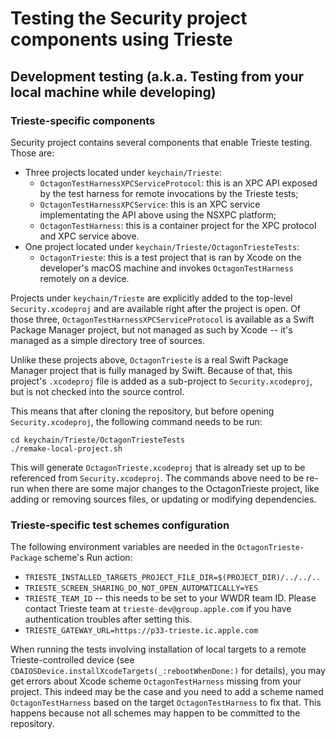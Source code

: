 # Testing the Security project components using Trieste

## Development testing (a.k.a. Testing from your local machine while developing)

### Trieste-specific components

Security project contains several components that enable Trieste testing. Those are:

- Three projects located under `keychain/Trieste`:
    * `OctagonTestHarnessXPCServiceProtocol`: this is an XPC API exposed by the test harness for remote invocations by the Trieste tests;
    * `OctagonTestHarnessXPCService`: this is an XPC service implementating the API above using the NSXPC platform;
    * `OctagonTestHarness`: this is a container project for the XPC protocol and XPC service above.
- One project located under `keychain/Trieste/OctagonTriesteTests`:
    * `OctagonTrieste`: this is a test project that is ran by Xcode on the developer's macOS machine and invokes `OctagonTestHarness` remotely on a device.
    
Projects under `keychain/Trieste` are explicitly added to the top-level `Security.xcodeproj` and are available right after the project is open. Of those three, `OctagonTestHarnessXPCServiceProtocol` is available as a Swift Package Manager project, but not managed as such by Xcode -- it's managed as a simple directory tree of sources.

Unlike these projects above, `OctagonTrieste` is a real Swift Package Manager project that is fully managed by Swift. Because of that, this project's `.xcodeproj` file is added as a sub-project to `Security.xcodeproj`, but is not checked into the source control.

This means that after cloning the repository, but before opening `Security.xcodeproj`, the following command needs to be run:

```
cd keychain/Trieste/OctagonTriesteTests
./remake-local-project.sh
```

This will generate `OctagonTrieste.xcodeproj` that is already set up to be referenced from `Security.xcodeproj`. The commands above need to be re-run when there are some major changes to the OctagonTrieste project, like adding or removing sources files, or updating or modifying dependencies.

### Trieste-specific test schemes configuration

The following environment variables are needed in the `OctagonTrieste-Package` scheme's Run action:

- `TRIESTE_INSTALLED_TARGETS_PROJECT_FILE_DIR=$(PROJECT_DIR)/../../..`
- `TRIESTE_SCREEN_SHARING_DO_NOT_OPEN_AUTOMATICALLY=YES`
- `TRIESTE_TEAM_ID` -- this needs to be set to your WWDR team ID. Please contact Trieste team at `trieste-dev@group.apple.com` if you have authentication troubles after setting this.
- `TRIESTE_GATEWAY_URL=https://p33-trieste.ic.apple.com`

When running the tests involving installation of local targets to a remote Trieste-controlled device (see `CDAIOSDevice.installXcodeTargets(_:rebootWhenDone:)` for details), you may get errors about Xcode scheme `OctagonTestHarness` missing from your project. This indeed may be the case and you need to add a scheme named `OctagonTestHarness` based on the target `OctagonTestHarness` to fix that. This happens because not all schemes may happen to be committed to the repository.
